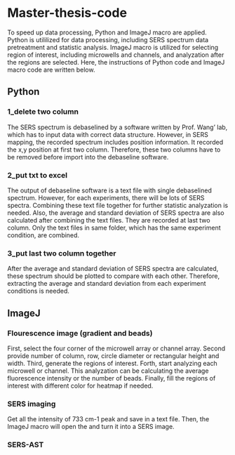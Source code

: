 # Master-thesis-code

To speed up data processing, Python and ImageJ macro are applied. Python is utililized for data processing, including SERS spectrum data pretreatment and statistic analysis. ImageJ macro is utilized for selecting region of interest, including microwells and channels, and analyzation after the regions are selected. Here, the instructions of Python code and ImageJ macro code are written below.

## Python
### 1_delete two column
The SERS spectrum is debaselined by a software written by Prof. Wang’ lab, which has to input data with correct data structure. However, in SERS mapping, the recorded spectrum includes position information. It recorded the x,y position at first two column. Therefore, these two columns have to be removed before import into the debaseline software. 

### 2_put txt to excel
The output of debaseline software is a text file with single debaselined spectrum. However, for each experiments, there will be lots of SERS spectra. Combining these text file together for further statistic analyzation is needed. Also, the average and standard deviation of SERS spectra are also calculated after combining the text files. They are recorded at last two column. Only the text files in same folder, which has the same experiment condition, are combined.

### 3_put last two column together
After the average and standard deviation of SERS spectra are calculated, these spectrum should be plotted to compare with each other. Therefore, extracting the average and standard deviation from each experiment conditions is needed.

## ImageJ
### Flourescence image (gradient and beads)
First, select the four corner of the microwell array or channel array. Second provide number of column, row, circle diameter or rectangular height and width. Third, generate the regions of interest. Forth, start analyzing each microwell or channel. This analyzation can be calculating the average fluorescence intensity or the number of beads. Finally, fill the regions of interest with different color for heatmap if needed.

### SERS imaging
Get all the intensity of 733 cm-1 peak and save in a text file. Then, the ImageJ macro will open the and turn it into a SERS image.

### SERS-AST



